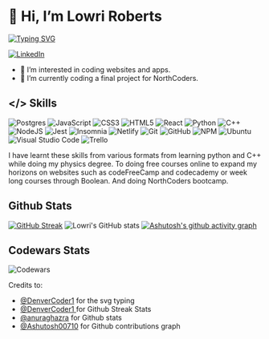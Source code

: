 # 👋 Hi, I’m Lowri Roberts
[![Typing SVG](https://readme-typing-svg.demolab.com?font=Roboto+Mono&weight=700&size=47&pause=1000&color=381A4B&vCenter=true&width=700&lines=Junior+Web+Developer;%3CCoding+%2F%3E;Expanding+my+knowledge)](https://git.io/typing-svg)

[![LinkedIn](https://img.shields.io/badge/linkedin-%230077B5.svg?style=plastic&logo=linkedin&logoColor=white)](https://www.linkedin.com/in/lowri-gwenllian-roberts/)
- 👀 I’m interested in coding websites and apps.
- 🌱 I’m currently coding a final project for NorthCoders.


## </> Skills
![Postgres](https://img.shields.io/badge/postgres-%23316192.svg?style=for-the-badge&logo=postgresql&logoColor=white)
![JavaScript](https://img.shields.io/badge/javascript-%23323330.svg?style=for-the-badge&logo=javascript&logoColor=%23F7DF1E)
![CSS3](https://img.shields.io/badge/css3-%231572B6.svg?style=for-the-badge&logo=css3&logoColor=white)
![HTML5](https://img.shields.io/badge/html5-%23E34F26.svg?style=for-the-badge&logo=html5&logoColor=white)
![React](https://img.shields.io/badge/react-%2320232a.svg?style=for-the-badge&logo=react&logoColor=%2361DAFB)
![Python](https://img.shields.io/badge/python-3670A0?style=for-the-badge&logo=python&logoColor=ffdd54)
![C++](https://img.shields.io/badge/c++-%2300599C.svg?style=for-the-badge&logo=c%2B%2B&logoColor=white)
![NodeJS](https://img.shields.io/badge/node.js-6DA55F?style=for-the-badge&logo=node.js&logoColor=white)
![Jest](https://img.shields.io/badge/-jest-%23C21325?style=for-the-badge&logo=jest&logoColor=white)
![Insomnia](https://img.shields.io/badge/Insomnia-black?style=for-the-badge&logo=insomnia&logoColor=5849BE)
![Netlify](https://img.shields.io/badge/netlify-%23000000.svg?style=for-the-badge&logo=netlify&logoColor=#00C7B7)
![Git](https://img.shields.io/badge/git-%23F05033.svg?style=for-the-badge&logo=git&logoColor=white)
![GitHub](https://img.shields.io/badge/github-%23121011.svg?style=for-the-badge&logo=github&logoColor=white)
![NPM](https://img.shields.io/badge/NPM-%23CB3837.svg?style=for-the-badge&logo=npm&logoColor=white)
![Ubuntu](https://img.shields.io/badge/Ubuntu-E95420?style=for-the-badge&logo=ubuntu&logoColor=white)
![Visual Studio Code](https://img.shields.io/badge/Visual%20Studio%20Code-0078d7.svg?style=for-the-badge&logo=visual-studio-code&logoColor=white)
![Trello](https://img.shields.io/badge/Trello-%23026AA7.svg?style=for-the-badge&logo=Trello&logoColor=white)

I have learnt these skills from various formats from learning python and C++ while doing my physics degree.  To doing free courses online to expand my horizons on websites such as codeFreeCamp and codecademy or week long courses through Boolean.  And doing NorthCoders bootcamp.


## Github Stats
[![GitHub Streak](https://streak-stats.demolab.com?user=lowriwyllt&theme=dark&hide_border=true&exclude_days=Sun%2CSat)](https://git.io/streak-stats)
![Lowri's GitHub stats](https://github-readme-stats.vercel.app/api?username=lowriwyllt&show_icons=true&theme=radical)
[![Ashutosh's github activity graph](https://github-readme-activity-graph.cyclic.app/graph?username=lowriwyllt&theme=react-dark)](https://github.com/ashutosh00710/github-readme-activity-graph)

## Codewars Stats
![Codewars](https://github.r2v.ch/codewars?user=lowriwyllt&stroke=COLOR)

Credits to:
- [@DenverCoder1](https://github.com/DenverCoder1/readme-typing-svg) for the svg typing
- [@DenverCoder1 ]( https://github.com/DenverCoder1/github-readme-streak-stats ) for Github Streak Stats 
- [@anuraghazra](https://github.com/anuraghazra/github-readme-stats) for Github stats 
- [@Ashutosh00710](https://github.com/Ashutosh00710/github-readme-activity-graph) for Github contributions graph
